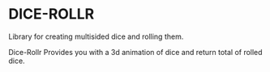 # DICE-ROLLR

<insert gif here>


Library for creating multisided dice and rolling them.

Dice-Rollr Provides you with a 3d animation of dice and return total of rolled dice.
